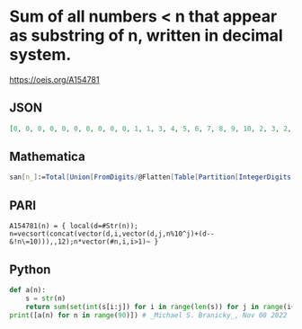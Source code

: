 # Sum of all numbers < n that appear as substring of n, written in decimal system\.
https://oeis.org/A154781
## JSON
```JSON
[0, 0, 0, 0, 0, 0, 0, 0, 0, 0, 1, 1, 3, 4, 5, 6, 7, 8, 9, 10, 2, 3, 2, 5, 6, 7, 8, 9, 10, 11, 3, 4, 5, 3, 7, 8, 9, 10, 11, 12, 4, 5, 6, 7, 4, 9, 10, 11, 12, 13, 5, 6, 7, 8, 9, 5, 11, 12, 13, 14, 6, 7, 8, 9, 10, 11, 6, 13, 14, 15, 7, 8, 9, 10, 11, 12, 13, 7, 15, 16, 8, 9, 10, 11, 12, 13, 14, 15, 8, 17]
```
## Mathematica
```Mathematica
san[n_]:=Total[Union[FromDigits/@Flatten[Table[Partition[IntegerDigits[n],i,1],{i,IntegerLength[n]-1}],1]]]; Array[san,90,0] (* _Harvey P. Dale_, May 27 2017 *)
```
## PARI
```PARI
A154781(n) = { local(d=#Str(n)); n=vecsort(concat(vector(d,i,vector(d,j,n%10^j)+(d--&!n\=10))),,12);n*vector(#n,i,i>1)~ }
```
## Python
```Python
def a(n):
    s = str(n)
    return sum(set(int(s[i:j]) for i in range(len(s)) for j in range(i+1, len(s)+1))) - n
print([a(n) for n in range(90)]) # _Michael S. Branicky_, Nov 08 2022
```
